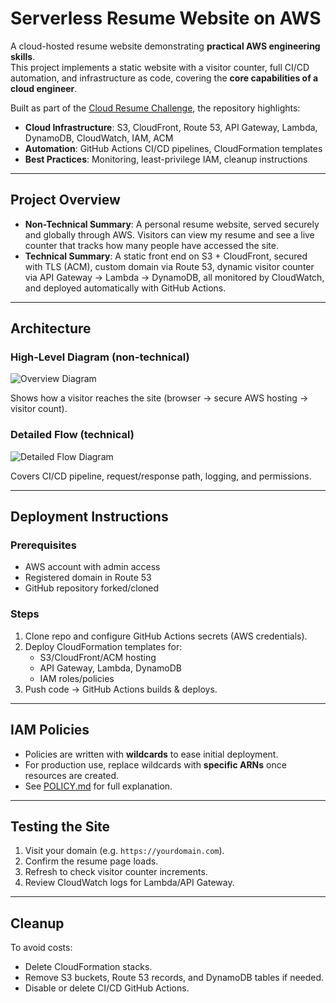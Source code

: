 # Serverless Resume Website on AWS  

A cloud-hosted resume website demonstrating **practical AWS engineering skills**.  
This project implements a static website with a visitor counter, full CI/CD automation, and infrastructure as code, covering the **core capabilities of a cloud engineer**.  

Built as part of the [Cloud Resume Challenge](https://cloudresumechallenge.dev/docs/the-challenge/aws), the repository highlights:  
- **Cloud Infrastructure**: S3, CloudFront, Route 53, API Gateway, Lambda, DynamoDB, CloudWatch, IAM, ACM  
- **Automation**: GitHub Actions CI/CD pipelines, CloudFormation templates  
- **Best Practices**: Monitoring, least-privilege IAM, cleanup instructions  

---

## Project Overview  

- **Non-Technical Summary**: A personal resume website, served securely and globally through AWS. Visitors can view my resume and see a live counter that tracks how many people have accessed the site.  
- **Technical Summary**: A static front end on S3 + CloudFront, secured with TLS (ACM), custom domain via Route 53, dynamic visitor counter via API Gateway → Lambda → DynamoDB, all monitored by CloudWatch, and deployed automatically with GitHub Actions.  

---

## Architecture  

### High-Level Diagram (non-technical)  
![Overview Diagram](site/images/architecture-overview.svg)

Shows how a visitor reaches the site (browser → secure AWS hosting → visitor count).  

### Detailed Flow (technical)  
![Detailed Flow Diagram](site/images/architecture-detailed.svg)

Covers CI/CD pipeline, request/response path, logging, and permissions.  

---

## Deployment Instructions  

### Prerequisites  
- AWS account with admin access  
- Registered domain in Route 53  
- GitHub repository forked/cloned  

### Steps  
1. Clone repo and configure GitHub Actions secrets (AWS credentials).  
2. Deploy CloudFormation templates for:  
   - S3/CloudFront/ACM hosting  
   - API Gateway, Lambda, DynamoDB  
   - IAM roles/policies  
3. Push code → GitHub Actions builds & deploys.  

---

## IAM Policies  

- Policies are written with **wildcards** to ease initial deployment.  
- For production use, replace wildcards with **specific ARNs** once resources are created.  
- See [POLICY.md](documentation/POLICY.md) for full explanation.  

---

## Testing the Site  

1. Visit your domain (e.g. `https://yourdomain.com`).  
2. Confirm the resume page loads.  
3. Refresh to check visitor counter increments.  
4. Review CloudWatch logs for Lambda/API Gateway.  

---

## Cleanup  

To avoid costs:  
- Delete CloudFormation stacks.  
- Remove S3 buckets, Route 53 records, and DynamoDB tables if needed.  
- Disable or delete CI/CD GitHub Actions.  
